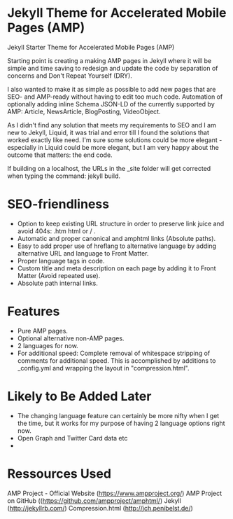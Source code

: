 # Jekyll Theme for Accelerated Mobile Pages (AMP)

Jekyll Starter Theme for Accelerated Mobile Pages (AMP)

Starting point is creating a making AMP pages in Jekyll where it will be simple and time saving to redesign and update the code by separation of concerns and Don't Repeat Yourself (DRY). 

I also wanted to make it as simple as possible to add new pages that are SEO- and AMP-ready without having to edit too much code. Automation of optionally adding inline Schema JSON-LD of the currently supported by AMP: Article, NewsArticle, BlogPosting, VideoObject. 

As I didn't find any solution that meets my requirements to SEO and I am new to Jekyll, Liquid, it was trial and error till I found the solutions that worked exactly like need. I'm sure some solutions could be more elegant - especially in Liquid could be more elegant, but I am very happy about the outcome that matters: the end code. 

If building on a localhost, the URLs in the _site folder will get corrected when typing the command: jekyll build.


# SEO-friendliness
- Option to keep existing URL structure in order to preserve link juice and avoid 404s: .htm html or / .
- Automatic and proper canonical and amphtml links (Absolute paths).
- Easy to add proper use of hreflang to alternative language by adding alternative URL and language to Front Matter.
- Proper language tags in code.
- Custom title and meta description on each page by adding it to Front Matter (Avoid repeated use).
- Absolute path internal links. 


# Features 
- Pure AMP pages.
- Optional alternative non-AMP pages.
- 2 languages for now.
- For additional speed: Complete removal of whitespace stripping of comments for additional speed. This is accomplished by additions to _config.yml and wrapping the layout in "compression.html".


# Likely to Be Added Later
- The changing language feature can certainly be more nifty when I get the time, but it works for my purpose of having 2 language options right now.
- Open Graph and Twitter Card data etc
- 

# Ressources Used
AMP Project - Official Website (https://www.ampproject.org/)
AMP Project on GitHub ((https://github.com/ampproject/amphtml/)
Jekyll (http://jekyllrb.com/)
Compression.html (http://jch.penibelst.de/) 




